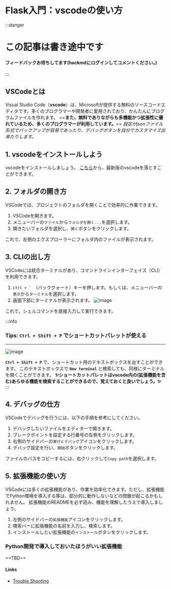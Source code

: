 Flask入門：vscodeの使い方
===

:::danger
<h1>この記事は書き途中です</h1>
<h4>フィードバックお待ちしてます(hackmdにログインしてコメントください。)</h4>
:::

## VSCodeとは

Visual Studio Code（**vscode**）は、Microsoftが提供する無料のソースコードエディタです。多くのプログラマーや開発者に愛用されており、かんたんにプログラムファイルを作れます。
==**また、無料でありながらも多機能かつ拡張性に優れているため、多くのプログラマーが利用しています。**== _設定がjsonファイル形式でバックアップが容易であったり、デバッグボタンを自分でカスタマイズ出来たりします。_

## 1. vscodeをインストールしよう

vscodeをインストールしましょう。
[こちら](https://azure.microsoft.com/ja-jp/products/visual-studio-code)から、最新版のvscodeを落とすことができます。

## 2. フォルダの開き方

VSCodeでは、プロジェクトのフォルダを開くことで効率的に作業できます。

1. VSCodeを開きます。
2. メニューバーの`ファイル`から`フォルダを開く...`を選択します。
3. 開きたいフォルダを選択し、`開く`ボタンをクリックします。

これで、左側のエクスプローラーにフォルダ内のファイルが表示されます。

## 3. CLIの出し方

VSCodeには統合ターミナルがあり、コマンドラインインターフェイス（CLI）を利用できます。

1. ```Ctrl + ` ```（バッククォート）キーを押します。もしくは、メニューバーの`表示`から`ターミナル`を選択します。
2. 画面下部にターミナルが表示されます。
![image](https://hackmd.io/_uploads/B1-9WfXB0.png)

これで、シェルコマンドを直接入力して実行できます。

:::info
### Tips: `Ctrl + Shift + P` でショートカットパレットが使える

---

![image](https://hackmd.io/_uploads/HkpM1zXSR.png)

**`Ctrl + Shift + P`** で、ショートカット用のテキストボックスを出すことができます。
このテキストボックスで **`New terminal`** と検索しても、同様にターミナルを開くことができます。
**✨ショートカットパレットはvscode内の(拡張機能を含む)あらゆる機能を検索することができるので、覚えておくと良いでしょう。✨**
:::

## 4. デバッグの仕方

VSCodeでデバッグを行うには、以下の手順を参考にしてください。

1. デバッグしたいファイルをエディターで開きます。
2. ブレークポイントを設定する行番号の左側をクリックします。
3. 右側のサイドバーの`実行とデバッグ`アイコンをクリックします。
4. デバッグ設定を行い、`開始`ボタンをクリックします。

ファイルのパスをコピーするには、右クリックして`Copy path`を選択します。

## 5. 拡張機能の使い方

VSCodeには多くの拡張機能があり、作業を効率化できます。ただし、拡張機能でPython環境を導入する等は、部分的に動作しないなどの問題が起こるかもしれません。
拡張機能のREADMEを必ず読み、機能を理解したうえで導入しましょう。

1. 左側のサイドバーの`拡張機能`アイコンをクリックします。
2. 検索バーに拡張機能の名前を入力し、検索します。
3. インストールしたい拡張機能の`インストール`ボタンをクリックします。

### Python開発で導入しておいたほうがいい拡張機能

==TBD==

#### Links

- [Trouble Shooting](https://hackmd.io/@kaniyama-t/ryuD1rmBA)